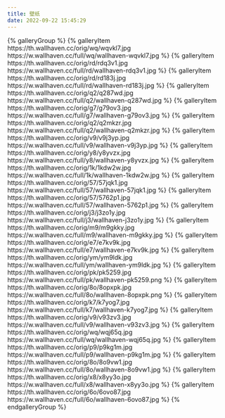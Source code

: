 ```yaml
---
title: 壁纸
date: 2022-09-22 15:45:29
---
```


<div class="trm-card">
{% galleryGroup %}
{% galleryItem https://th.wallhaven.cc/orig/wq/wqvkl7.jpg https://w.wallhaven.cc/full/wq/wallhaven-wqvkl7.jpg %}
{% galleryItem https://th.wallhaven.cc/orig/rd/rdq3v1.jpg https://w.wallhaven.cc/full/rd/wallhaven-rdq3v1.jpg %}
{% galleryItem https://th.wallhaven.cc/orig/rd/rd183j.jpg https://w.wallhaven.cc/full/rd/wallhaven-rd183j.jpg %}
{% galleryItem https://th.wallhaven.cc/orig/q2/q287wd.jpg https://w.wallhaven.cc/full/q2/wallhaven-q287wd.jpg %}
{% galleryItem https://th.wallhaven.cc/orig/g7/g79ov3.jpg https://w.wallhaven.cc/full/g7/wallhaven-g79ov3.jpg %}
{% galleryItem https://th.wallhaven.cc/orig/q2/q2mkzr.jpg https://w.wallhaven.cc/full/q2/wallhaven-q2mkzr.jpg %}
{% galleryItem https://th.wallhaven.cc/orig/v9/v9j3yp.jpg https://w.wallhaven.cc/full/v9/wallhaven-v9j3yp.jpg %}
{% galleryItem https://th.wallhaven.cc/orig/y8/y8yvzx.jpg https://w.wallhaven.cc/full/y8/wallhaven-y8yvzx.jpg %}
{% galleryItem https://th.wallhaven.cc/orig/1k/1kdw2w.jpg https://w.wallhaven.cc/full/1k/wallhaven-1kdw2w.jpg %}
{% galleryItem https://th.wallhaven.cc/orig/57/57jqk1.jpg https://w.wallhaven.cc/full/57/wallhaven-57jqk1.jpg %}
{% galleryItem https://th.wallhaven.cc/orig/57/5762p1.jpg https://w.wallhaven.cc/full/57/wallhaven-5762p1.jpg %}
{% galleryItem https://th.wallhaven.cc/orig/j3/j3zo1y.jpg https://w.wallhaven.cc/full/j3/wallhaven-j3zo1y.jpg %}
{% galleryItem https://th.wallhaven.cc/orig/m9/m9gkky.jpg https://w.wallhaven.cc/full/m9/wallhaven-m9gkky.jpg %}
{% galleryItem https://th.wallhaven.cc/orig/e7/e7kv9k.jpg https://w.wallhaven.cc/full/e7/wallhaven-e7kv9k.jpg %}
{% galleryItem https://th.wallhaven.cc/orig/ym/ym9ldk.jpg https://w.wallhaven.cc/full/ym/wallhaven-ym9ldk.jpg %}
{% galleryItem https://th.wallhaven.cc/orig/pk/pk5259.jpg https://w.wallhaven.cc/full/pk/wallhaven-pk5259.png %}
{% galleryItem https://th.wallhaven.cc/orig/8o/8opxpk.jpg https://w.wallhaven.cc/full/8o/wallhaven-8opxpk.png %}
{% galleryItem https://th.wallhaven.cc/orig/k7/k7yog7.jpg https://w.wallhaven.cc/full/k7/wallhaven-k7yog7.jpg %}
{% galleryItem https://th.wallhaven.cc/orig/v9/v93zv3.jpg https://w.wallhaven.cc/full/v9/wallhaven-v93zv3.jpg %}
{% galleryItem https://th.wallhaven.cc/orig/wq/wqj65q.jpg https://w.wallhaven.cc/full/wq/wallhaven-wqj65q.jpg %}
{% galleryItem https://th.wallhaven.cc/orig/p9/p9kg1m.jpg https://w.wallhaven.cc/full/p9/wallhaven-p9kg1m.jpg %}
{% galleryItem https://th.wallhaven.cc/orig/8o/8o9vw1.jpg https://w.wallhaven.cc/full/8o/wallhaven-8o9vw1.jpg %}
{% galleryItem https://th.wallhaven.cc/orig/x8/x8yy3o.jpg https://w.wallhaven.cc/full/x8/wallhaven-x8yy3o.jpg %}
{% galleryItem https://th.wallhaven.cc/orig/6o/6ovo87.jpg https://w.wallhaven.cc/full/6o/wallhaven-6ovo87.jpg %}
{% endgalleryGroup %}
</div>